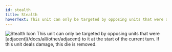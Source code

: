 ```yaml
---
id: stealth
title: Stealth
hoverText: This unit can only be targeted by opposing units that were adjacent to it at the start of the current turn. If this unit deals damage, this die is removed.
---
```


<img src="/icons/stealth.svg" alt="Stealth Icon" />
This unit can only be targeted by opposing units that were [adjacent](/docs/all/other/adjacent) to it at the start of the current turn. If this unit deals damage, this die is removed.